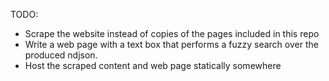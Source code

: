 TODO:
  - Scrape the website instead of copies of the pages included in this repo
  - Write a web page with a text box that performs a fuzzy search over the produced ndjson. 
  - Host the scraped content and web page statically somewhere
